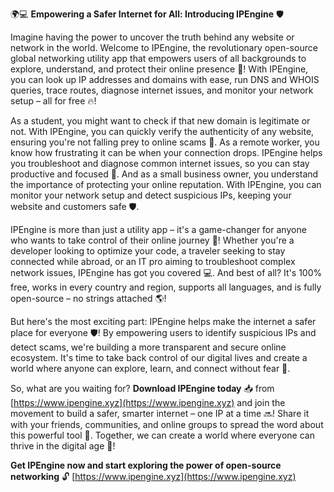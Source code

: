 🌍💻 **Empowering a Safer Internet for All: Introducing IPEngine** 🛡️

Imagine having the power to uncover the truth behind any website or network in the world. Welcome to IPEngine, the revolutionary open-source global networking utility app that empowers users of all backgrounds to explore, understand, and protect their online presence 📡! With IPEngine, you can look up IP addresses and domains with ease, run DNS and WHOIS queries, trace routes, diagnose internet issues, and monitor your network setup – all for free 🔥!

As a student, you might want to check if that new domain is legitimate or not. With IPEngine, you can quickly verify the authenticity of any website, ensuring you're not falling prey to online scams 🚫. As a remote worker, you know how frustrating it can be when your connection drops. IPEngine helps you troubleshoot and diagnose common internet issues, so you can stay productive and focused 💼. And as a small business owner, you understand the importance of protecting your online reputation. With IPEngine, you can monitor your network setup and detect suspicious IPs, keeping your website and customers safe 🛡️.

IPEngine is more than just a utility app – it's a game-changer for anyone who wants to take control of their online journey 🚀! Whether you're a developer looking to optimize your code, a traveler seeking to stay connected while abroad, or an IT pro aiming to troubleshoot complex network issues, IPEngine has got you covered 💻. And best of all? It's 100% free, works in every country and region, supports all languages, and is fully open-source – no strings attached 🌎!

But here's the most exciting part: IPEngine helps make the internet a safer place for everyone 🛡️! By empowering users to identify suspicious IPs and detect scams, we're building a more transparent and secure online ecosystem. It's time to take back control of our digital lives and create a world where anyone can explore, learn, and connect without fear 💪.

So, what are you waiting for? **Download IPEngine today** 📥 from [https://www.ipengine.xyz](https://www.ipengine.xyz) and join the movement to build a safer, smarter internet – one IP at a time 🔜! Share it with your friends, communities, and online groups to spread the word about this powerful tool 💬. Together, we can create a world where everyone can thrive in the digital age 🌟!

**Get IPEngine now and start exploring the power of open-source networking** 🔓 [https://www.ipengine.xyz](https://www.ipengine.xyz)